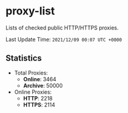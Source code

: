 # proxy-list  
Lists of checked public HTTP/HTTPS proxies.    

Last Update Time: `2021/12/09 00:07 UTC +0000`  
## Statistics  
- Total Proxies:  
  - **Online**: 3464  
  - **Archive**: 50000  
- Online Proxies:  
  - **HTTP**: 2218  
  - **HTTPS**: 2114  
